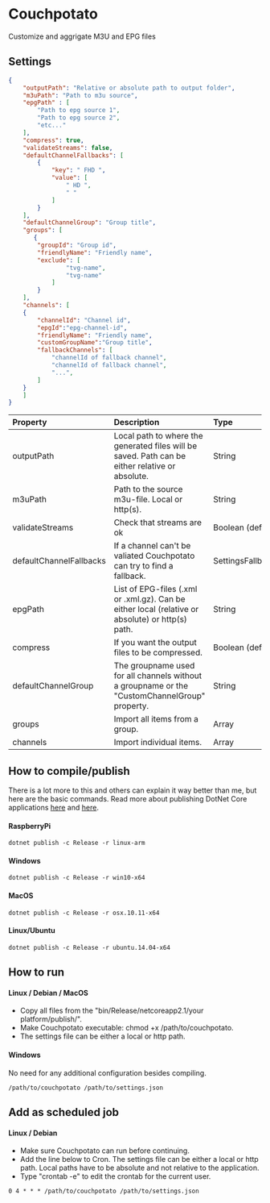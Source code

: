 # Couchpotato
Customize and aggrigate M3U and EPG files

## Settings
```json
{
    "outputPath": "Relative or absolute path to output folder",
    "m3uPath": "Path to m3u source",
    "epgPath" : [
        "Path to epg source 1",
        "Path to epg source 2",
        "etc..."
    ],
    "compress": true,
    "validateStreams": false,
    "defaultChannelFallbacks": [
        {
            "key": " FHD ",
            "value": [
                " HD ", 
                " "
            ]
        }
    ],
    "defaultChannelGroup": "Group title",
    "groups": [
       {
        "groupId": "Group id",
        "friendlyName": "Friendly name",
        "exclude": [
                "tvg-name",
                "tvg-name"
            ]
        }
    ],
    "channels": [
    {
        "channelId": "Channel id",
        "epgId":"epg-channel-id",
        "friendlyName": "Friendly name",
        "customGroupName":"Group title",
        "fallbackChannels": [
            "channelId of fallback channel",
            "channelId of fallback channel",
            "...",
        ]
    }
    ]
}
````

| Property | Description | Type | Required |
| :------------- | :------------- |:------------- |:------------- |
| outputPath | Local path to where the generated files will be saved. Path can be either relative or absolute. | String | Yes |
| m3uPath | Path to the source m3u-file. Local or http(s). | String | Yes |
| validateStreams | Check that streams are ok | Boolean (default: false) | no |
| defaultChannelFallbacks | If a channel can't be valiated Couchpotato can try to find a fallback. | SettingsFallbackChannel | no |
| epgPath | List of EPG-files (.xml or .xml.gz). Can be either local (relative or absolute) or http(s) path.| String | No |
| compress | If you want the output files to be compressed. | Boolean (default: false) | No |
| defaultChannelGroup | The groupname used for all channels without a groupname or the "CustomChannelGroup" property. | String | No |
| groups | Import all items from a group. | Array | No |
| channels | Import individual items. | Array | No |

## How to compile/publish
There is a lot more to this and others can explain it way better than me, but here are the basic commands. 
Read more about publishing DotNet Core applications [here](https://docs.microsoft.com/en-us/dotnet/core/tools/dotnet-publish) and [here](https://docs.microsoft.com/en-us/dotnet/core/deploying/deploy-with-cli).

#### RaspberryPi
```
dotnet publish -c Release -r linux-arm
```

#### Windows
```
dotnet publish -c Release -r win10-x64
```

#### MacOS
```
dotnet publish -c Release -r osx.10.11-x64
```

#### Linux/Ubuntu
```
dotnet publish -c Release -r ubuntu.14.04-x64
```

## How to run
#### Linux / Debian / MacOS
* Copy all files from the "bin/Release/netcoreapp2.1/your platform/publish/". 
* Make Couchpotato executable: chmod +x /path/to/couchpotato.
* The settings file can be either a local or http path.

#### Windows
No need for any additional configuration besides compiling.
```
/path/to/couchpotato /path/to/settings.json
```


## Add as scheduled job

#### Linux / Debian
* Make sure Couchpotato can run before continuing.
* Add the line below to Cron. The settings file can be either a local or http path. Local paths have to be absolute and not relative to the application.
* Type "crontab -e" to edit the crontab for the current user.
```
0 4 * * * /path/to/couchpotato /path/to/settings.json
```
